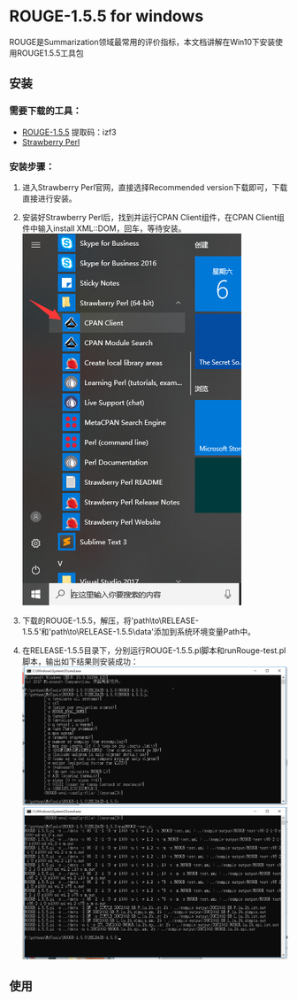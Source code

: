 # ROUGE-1.5.5 for windows

ROUGE是Summarization领域最常用的评价指标，本文档讲解在Win10下安装使用ROUGE1.5.5工具包

## 安装
### 需要下载的工具：

* [ROUGE-1.5.5](https://pan.baidu.com/s/1y4gXOkBq4Pq5knZlP18QsQ) 提取码：izf3
* [Strawberry Perl](http://strawberryperl.com/)

### 安装步骤：

1. 进入Strawberry Perl官网，直接选择Recommended version下载即可，下载直接进行安装。

2. 安装好Strawberry Perl后，找到并运行CPAN Client组件，在CPAN Client组件中输入install XML::DOM，回车，等待安装。
![](images/11.png)

3. 下载的ROUGE-1.5.5，解压，将'path\to\RELEASE-1.5.5'和'path\to\RELEASE-1.5.5\data'添加到系统环境变量Path中。

4. 在RELEASE-1.5.5目录下，分别运行ROUGE-1.5.5.pl脚本和runRouge-test.pl脚本，输出如下结果则安装成功：
![](images/12.png)![](images/13.png)

## 使用

